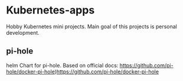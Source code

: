 # Kubernetes-apps
Hobby Kubernetes mini projects.
Main goal of this projects is personal development. 



## pi-hole
helm Chart for pi-hole.
Based on official docs: https://github.com/pi-hole/docker-pi-hole)https://github.com/pi-hole/docker-pi-hole
